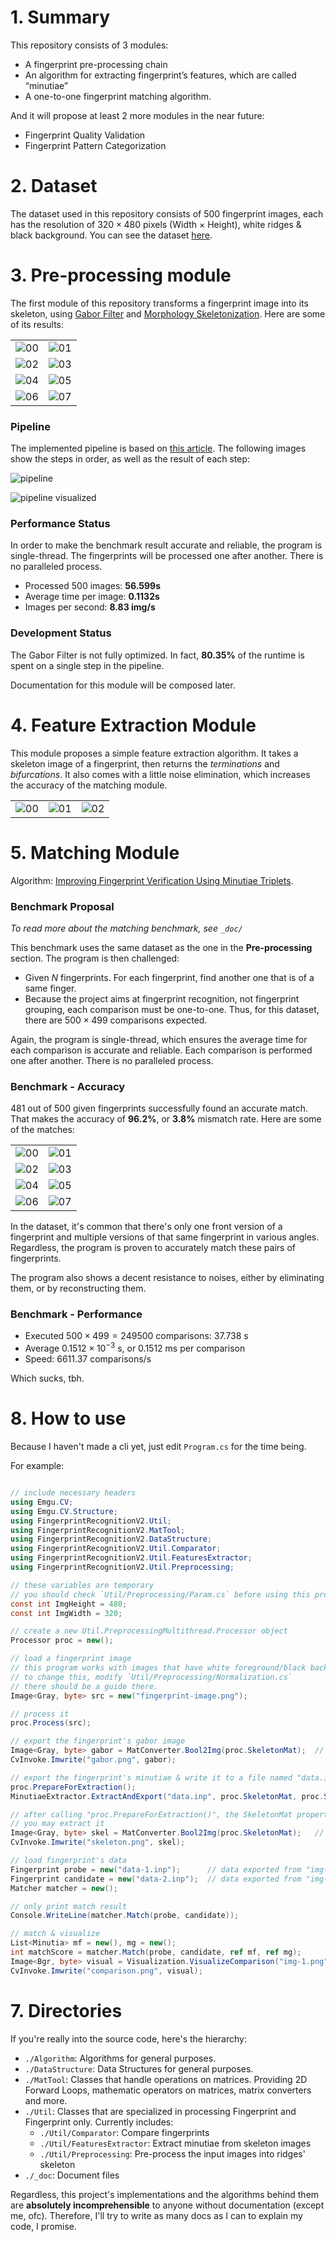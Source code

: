 
# 1. Summary

This repository consists of 3 modules:

- A fingerprint pre-processing chain
- An algorithm for extracting fingerprint’s features, which are called “minutiae”
- A one-to-one fingerprint matching algorithm. 

And it will propose at least 2 more modules in the near future:

- Fingerprint Quality Validation
- Fingerprint Pattern Categorization 

# 2. Dataset

The dataset used in this repository consists of 500 fingerprint images, each has the resolution of $320 \times 480$ pixels (Width $\times$ Height), white ridges & black background. You can see the dataset [here](https://drive.google.com/file/d/1kN5-_hYckyTowcTlNFRye7VB1JJX8z5a/view?usp=share_link).

# 3. Pre-processing module

The first module of this repository transforms a fingerprint image into its skeleton, using [Gabor Filter](https://en.wikipedia.org/wiki/Gabor_filter) and [Morphology Skeletonization](https://homepages.inf.ed.ac.uk/rbf/HIPR2/skeleton.htm). Here are some of its results:

|                                            |                                            |
|------------------------------------------- | ------------------------------------------ |
| ![00](_doc/images/preproc-showcase-00.png) | ![01](_doc/images/preproc-showcase-01.png) |
| ![02](_doc/images/preproc-showcase-02.png) | ![03](_doc/images/preproc-showcase-03.png) |
| ![04](_doc/images/preproc-showcase-04.png) | ![05](_doc/images/preproc-showcase-05.png) |
| ![06](_doc/images/preproc-showcase-06.png) | ![07](_doc/images/preproc-showcase-07.png) |

### Pipeline

The implemented pipeline is based on [this article](https://airccj.org/CSCP/vol7/csit76809.pdf). The following images show the steps in order, as well as the result of each step:

![pipeline](_doc/images/preproc-pipeline.png)

![pipeline visualized](_doc/images/preproc-pipeline-visualization.png)

### Performance Status

In order to make the benchmark result accurate and reliable, the program is single-thread. The fingerprints will be processed one after another. There is no paralleled process.

- Processed 500 images: **56.599s**
- Average time per image: **0.1132s**
- Images per second: **8.83 img/s**

### Development Status

The Gabor Filter is not fully optimized. In fact, **80.35%** of the runtime is spent on a single step in the pipeline.

Documentation for this module will be composed later.

# 4. Feature Extraction Module

This module proposes a simple feature extraction algorithm. It takes a skeleton image of a fingerprint, then returns the *terminations* and *bifurcations*. It also comes with a little noise elimination, which increases the accuracy of the matching module.

|     |     |     |
| --- | --- | --- |
| ![00](_doc/images/ext-showcase-00.png) | ![01](_doc/images/ext-showcase-01.png) | ![02](_doc/images/ext-showcase-02.png) |

# 5. Matching Module

Algorithm: [Improving Fingerprint Verification Using Minutiae Triplets](https://doi.org/10.3390/s120303418).

### Benchmark Proposal

*To read more about the matching benchmark, see `_doc/`*

This benchmark uses the same dataset as the one in the **Pre-processing** section. The program is then challenged:

- Given $N$ fingerprints. For each fingerprint, find another one that is of a same finger.
- Because the project aims at fingerprint recognition, not fingerprint grouping, each comparison must be one-to-one. Thus, for this dataset, there are $500 \times 499$ comparisons expected.

Again, the program is single-thread, which ensures the average time for each comparison is accurate and reliable. Each comparison is performed one after another. There is no paralleled process.

### Benchmark - Accuracy

481 out of 500 given fingerprints successfully found an accurate match. That makes the accuracy of **96.2%**, or **3.8%** mismatch rate. Here are some of the matches:

|                                        |                                        |
| -------------------------------------- | -------------------------------------- |
| ![00](_doc/images/cmp-showcase-00.png) | ![01](_doc/images/cmp-showcase-01.png) |
| ![02](_doc/images/cmp-showcase-02.png) | ![03](_doc/images/cmp-showcase-03.png) |
| ![04](_doc/images/cmp-showcase-04.png) | ![05](_doc/images/cmp-showcase-05.png) |
| ![06](_doc/images/cmp-showcase-06.png) | ![07](_doc/images/cmp-showcase-07.png) |

In the dataset, it's common that there's only one front version of a fingerprint and multiple versions of that same fingerprint in various angles. Regardless, the program is proven to accurately match these pairs of fingerprints.

The program also shows a decent resistance to noises, either by eliminating them, or by reconstructing them.

### Benchmark - Performance

- Executed $500 \times 499 = 249500$ comparisons: $37.738$ s
- Average $0.1512 \times 10^{-3}$ s, or $0.1512$ ms per comparison
- Speed: $6611.37$ comparisons/s

Which sucks, tbh.

# 8. How to use

Because I haven't made a cli yet, just edit `Program.cs` for the time being.

For example:

```C#

// include necessary headers
using Emgu.CV;
using Emgu.CV.Structure;
using FingerprintRecognitionV2.Util;
using FingerprintRecognitionV2.MatTool;
using FingerprintRecognitionV2.DataStructure;
using FingerprintRecognitionV2.Util.Comparator;
using FingerprintRecognitionV2.Util.FeaturesExtractor;
using FingerprintRecognitionV2.Util.Preprocessing;

// these variables are temporary
// you should check `Util/Preprocessing/Param.cs` before using this program
const int ImgHeight = 480;
const int ImgWidth = 320;

// create a new Util.PreprocessingMultithread.Processor object
Processor proc = new();

// load a fingerprint image
// this program works with images that have white foreground/black background as default
// to change this, modify `Util/Preprocessing/Normalization.cs`
// there should be a guide there.
Image<Gray, byte> src = new("fingerprint-image.png");

// process it
proc.Process(src);

// export the fingerprint's gabor image
Image<Gray, byte> gabor = MatConverter.Bool2Img(proc.SkeletonMat);  // not yet a skeleton
CvInvoke.Imwrite("gabor.png", gabor);

// export the fingerprint's minutiae & write it to a file named "data.inp"
proc.PrepareForExtraction();
MinutiaeExtractor.ExtractAndExport("data.inp", proc.SkeletonMat, proc.SegmentMsk);

// after calling "proc.PrepareForExtraction()", the SkeletonMat property becomes a Skeleton Image
// you may extract it
Image<Gray, byte> skel = MatConverter.Bool2Img(proc.SkeletonMat);   // now it's a skeleton
CvInvoke.Imwrite("skeleton.png", skel);

// load fingerprint's data
Fingerprint probe = new("data-1.inp");      // data exported from "img-1.png"
Fingerprint candidate = new("data-2.inp");  // data exported from "img-2.png"
Matcher matcher = new();

// only print match result
Console.WriteLine(matcher.Match(probe, candidate));

// match & visualize
List<Minutia> mf = new(), mg = new();
int matchScore = matcher.Match(probe, candidate, ref mf, ref mg);
Image<Bgr, byte> visual = Visualization.VisualizeComparison("img-1.png", "img-2.png", ImgHeight, ImgWidth, mf, mg);
CvInvoke.Imwrite("comparison.png", visual);

```

# 7. Directories

If you're really into the source code, here's the hierarchy:

- `./Algorithm`: Algorithms for general purposes.
- `./DataStructure`: Data Structures for general purposes.
- `./MatTool`: Classes that handle operations on matrices. Providing 2D Forward Loops, mathematic operators on matrices, matrix converters and more.
- `./Util`: Classes that are specialized in processing Fingerprint and Fingerprint only. Currently includes:
    - `./Util/Comparator`: Compare fingerprints
    - `./Util/FeaturesExtractor`: Extract minutiae from skeleton images
    - `./Util/Preprocessing`: Pre-process the input images into ridges' skeleton
- `./_doc`: Document files

Regardless, this project's implementations and the algorithms behind them are **absolutely incomprehensible** to anyone without documentation (except me, ofc). Therefore, I'll try to write as many docs as I can to explain my code, I promise.
